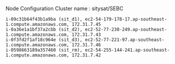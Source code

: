 Node Configuration
Cluster name : sitysat/SEBC

```i-00724fd297c0f00de (sit_cm), ec2-52-221-254-135.ap-southeast-1.compute.amazonaws.com, 172.31.7.44
i-09c31b64f43b1a9ba (sit_d1), ec2-54-179-178-17.ap-southeast-1.compute.amazonaws.com, 172.31.7.45
i-0a36e1a1bf37a2cbb (sit_d2), ec2-52-77-230-249.ap-southeast-1.compute.amazonaws.com, 172.31.7.43
i-0f3fd2f1af18c964e (sit_d3), ec2-52-77-221-97.ap-southeast-1.compute.amazonaws.com, 172.31.7.46
i-0598663189a357460 (sit_rm), ec2-54-255-144-241.ap-southeast-1.compute.amazonaws.com, 172.31.7.42
```
